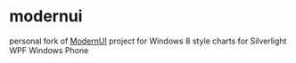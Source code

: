 modernui
========

personal fork of [ModernUI](modernuicharts.codeplex.com) project for Windows 8 style charts for Silverlight WPF Windows Phone
